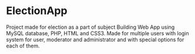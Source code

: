 # ElectionApp
Project made for election as a part of subject Building Web App using MySQL database, PHP, HTML and CSS3. Made for multiple users with login system for user, moderator and administrator and with special options for each of them.
